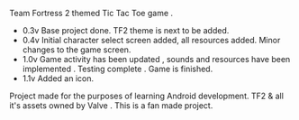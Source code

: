Team Fortress 2 themed Tic Tac Toe game .

- 0.3v Base project done. TF2 theme is next to be added.
- 0.4v Initial character select screen added, all resources added. Minor changes to the game screen.
- 1.0v Game activity has been updated , sounds and resources have been implemented . Testing complete . Game is finished.
- 1.1v Added an icon.

Project made for the purposes of learning Android development.
TF2 & all it's assets owned by Valve . This is a fan made project.
